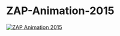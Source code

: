 # ZAP-Animation-2015

[![ZAP Animation 2015](https://cloud.githubusercontent.com/assets/7443922/21076894/a42850ca-befd-11e6-88f5-aeaf4f2b6401.png)](https://youtu.be/jJko8RGBKuY?t=21s "ZAP Animation 2015")
